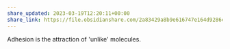 ```yaml
---
share_updated: 2023-03-19T12:20:11+00:00
share_link: https://file.obsidianshare.com/2a83429a8b9e616747e164d9286c7fef.html
---
```


Adhesion is the attraction of 'unlike' molecules.